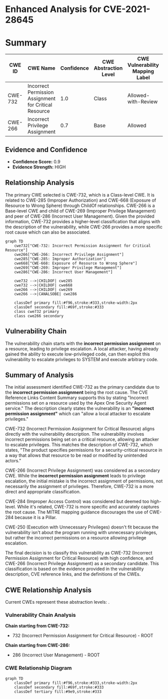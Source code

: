 # Enhanced Analysis for CVE-2021-28645

# Summary
| CWE ID | CWE Name | Confidence | CWE Abstraction Level | CWE Vulnerability Mapping Label | CWE-Vulnerability Mapping Notes |
|---|---|---|---|---|---|
| CWE-732 | Incorrect Permission Assignment for Critical Resource | 1.0 | Class | Allowed-with-Review | Primary CWE |
| CWE-266 | Incorrect Privilege Assignment | 0.7 | Base | Allowed | Secondary Candidate |

## Evidence and Confidence

*   **Confidence Score:** 0.9
*   **Evidence Strength:** HIGH

## Relationship Analysis
The primary CWE selected is CWE-732, which is a Class-level CWE. It is related to CWE-285 (Improper Authorization) and CWE-668 (Exposure of Resource to Wrong Sphere) through ChildOf relationships. CWE-266 is a Base-level CWE and child of CWE-269 (Improper Privilege Management) and peer of CWE-286 (Incorrect User Management). Given the provided information, CWE-732 provides a higher-level classification that aligns with the description of the vulnerability, while CWE-266 provides a more specific root cause which can also be associated.

```mermaid
graph TD
    cwe732["CWE-732: Incorrect Permission Assignment for Critical Resource"]
    cwe266["CWE-266: Incorrect Privilege Assignment"]
    cwe285["CWE-285: Improper Authorization"]
    cwe668["CWE-668: Exposure of Resource to Wrong Sphere"]
    cwe269["CWE-269: Improper Privilege Management"]
    cwe286["CWE-286: Incorrect User Management"]
    
    cwe732 -->|CHILDOF| cwe285
    cwe732 -->|CHILDOF| cwe668
    cwe266 -->|CHILDOF| cwe269
    cwe266 -->|CANALSOBE| cwe286

    classDef primary fill:#f96,stroke:#333,stroke-width:2px
    classDef secondary fill:#69f,stroke:#333
    class cwe732 primary
    class cwe266 secondary
```

## Vulnerability Chain
The vulnerability chain starts with the **incorrect permission assignment** on a resource, leading to privilege escalation. A local attacker, having already gained the ability to execute low-privileged code, can then exploit this vulnerability to escalate privileges to SYSTEM and execute arbitrary code.

## Summary of Analysis
The initial assessment identified CWE-732 as the primary candidate due to the **incorrect permission assignment** being the root cause. The CVE Reference Links Content Summary supports this by stating "Incorrect permissions set on a resource used by the Apex One Security Agent service." The description clearly states the vulnerability is an **"incorrect permission assignment"** which can "allow a local attacker to escalate privileges."

CWE-732 (Incorrect Permission Assignment for Critical Resource) aligns directly with the vulnerability description. The vulnerability involves incorrect permissions being set on a critical resource, allowing an attacker to escalate privileges. This matches the description of CWE-732, which states, "The product specifies permissions for a security-critical resource in a way that allows that resource to be read or modified by unintended actors."

CWE-266 (Incorrect Privilege Assignment) was considered as a secondary CWE. While the **incorrect permission assignment** leads to privilege escalation, the initial mistake is the incorrect assignment of permissions, not necessarily the assignment of privileges. Therefore, CWE-732 is a more direct and appropriate classification.

CWE-284 (Improper Access Control) was considered but deemed too high-level. While it's related, CWE-732 is more specific and accurately captures the root cause. The MITRE mapping guidance discourages the use of CWE-284 because it is a Pillar.

CWE-250 (Execution with Unnecessary Privileges) doesn't fit because the vulnerability isn't about the program running with unnecessary privileges, but rather the incorrect permissions on a resource allowing privilege escalation.

The final decision is to classify this vulnerability as CWE-732 (Incorrect Permission Assignment for Critical Resource) with high confidence, and CWE-266 (Incorrect Privilege Assignment) as a secondary candidate. This classification is based on the evidence provided in the vulnerability description, CVE reference links, and the definitions of the CWEs.


## CWE Relationship Analysis

Current CWEs represent these abstraction levels: .


### Vulnerability Chain Analysis

**Chain starting from CWE-732:**
- 732 (Incorrect Permission Assignment for Critical Resource) - ROOT


**Chain starting from CWE-286:**
- 286 (Incorrect User Management) - ROOT



### CWE Relationship Diagram

```mermaid
graph TD
    classDef primary fill:#f96,stroke:#333,stroke-width:2px
    classDef secondary fill:#69f,stroke:#333
    classDef tertiary fill:#9e9,stroke:#333
```